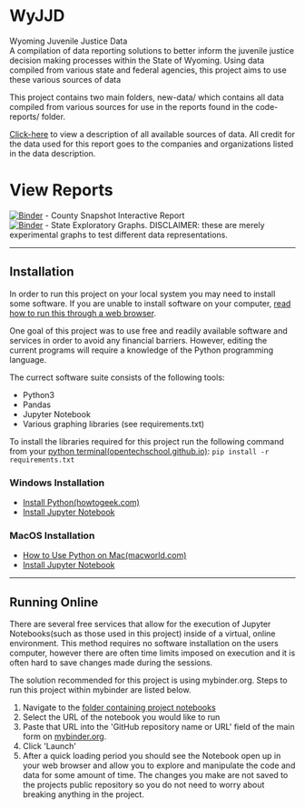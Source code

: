 # WyJJD
Wyoming Juvenile Justice Data  
A compilation of data reporting solutions to better inform the juvenile justice decision making processes within the State of Wyoming. Using data compiled from various state and federal agencies, this project aims to use these various sources of data

This project contains two main folders, new-data/ which contains all data compiled from various sources for use in the reports found in the code-reports/ folder.

[Click-here](https://github.com/coolcomputers/WyJJD/blob/master/new-data/DataGuide.md) to view a description of all available sources of data. All credit for the data used for this report goes to the companies and organizations listed in the data description.

# View Reports
[![Binder](https://mybinder.org/badge_logo.svg)](https://mybinder.org/v2/gh/CoolComputers/WyJJD/master?filepath=code-report%2FDisplay_CountySnapshot.ipynb) - County Snapshot Interactive Report  
[![Binder](https://mybinder.org/badge_logo.svg)](https://mybinder.org/v2/gh/CoolComputers/WyJJD/master?filepath=code-report%2FDisplay_CountySnapshot.ipynbcode-report%2FDisplay_StateStats_Exploratory.ipynb) - State Exploratory Graphs. DISCLAIMER: these are merely experimental graphs to test different data representations.

---

## Installation
In order to run this project on your local system you may need to install some software. If you are unable to install software on your computer, [read how to run this through a web browser](#run-online).  

One goal of this project was to use free and readily available software and services in order to avoid any financial barriers. However, editing the current programs will require a knowledge of the Python programming language.  

The currect software suite consists of the following tools:  
- Python3
- Pandas
- Jupyter Notebook
- Various graphing libraries (see requirements.txt)

To install the libraries required for this project run the following command from your [python terminal(opentechschool.github.io)](https://opentechschool.github.io/python-beginners/en/getting_started.html#what-is-python-exactly): `pip install -r requirements.txt`


### Windows Installation
* [Install Python(howtogeek.com)](https://www.howtogeek.com/197947/how-to-install-python-on-windows/)
* [Install Jupyter Notebook](http://jupyter.org/install)

### MacOS Installation
* [How to Use Python on Mac(macworld.com)](https://www.macworld.co.uk/how-to/mac/python-coding-mac-3635912/)
* [Install Jupyter Notebook](http://jupyter.org/install)



---
## Running Online
There are several free services that allow for the execution of Jupyter Notebooks(such as those used in this project) inside of a virtual, online environment. This method requires no software installation on the users computer, however there are often time limits imposed on execution and it is often hard to save changes made during the sessions.

The solution recommended for this project is using mybinder.org. Steps to run this project within mybinder are listed below.

1. Navigate to the [folder containing project notebooks](https://github.com/CoolComputers/WyJJD/tree/master/new-data)
2. Select the URL of the notebook you would like to run
3. Paste that URL into the 'GitHub repository name or URL' field of the main form on [mybinder.org](mybinder.org).
4. Click 'Launch'
5. After a quick loading period you should see the Notebook open up in your web browser and allow you to explore and manipulate the code and data for some amount of time. The changes you make are not saved to the projects public repository so you do not need to worry about breaking anything in the project.
